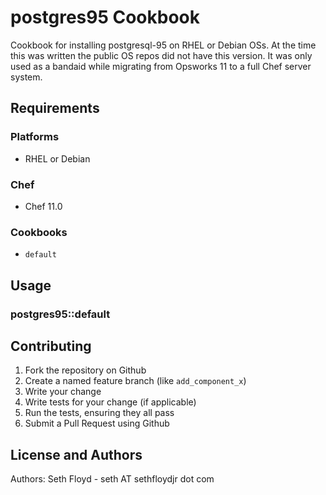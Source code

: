# postgres95 Cookbook

Cookbook for installing postgresql-95 on RHEL or Debian OSs. At the time this was written the public OS repos did not have this version. It was only used as a bandaid while migrating from Opsworks 11 to a full Chef server system.

## Requirements

### Platforms

- RHEL or Debian

### Chef

- Chef 11.0

### Cookbooks

- `default`


## Usage

### postgres95::default


## Contributing

1. Fork the repository on Github
2. Create a named feature branch (like `add_component_x`)
3. Write your change
4. Write tests for your change (if applicable)
5. Run the tests, ensuring they all pass
6. Submit a Pull Request using Github

## License and Authors

Authors: Seth Floyd - seth AT sethfloydjr dot com

